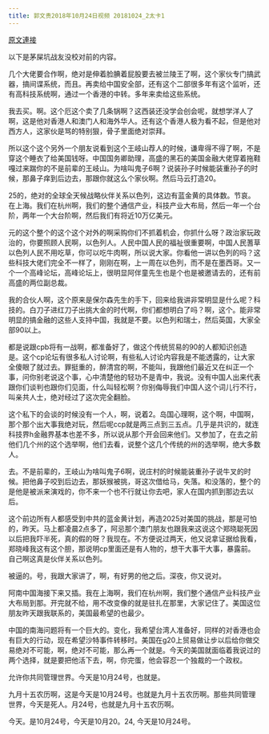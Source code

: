 ```yaml
---
title: 郭文贵2018年10月24日视频 20181024_2太卡1
---
```


[原文連接](https://gnews.org/ThreadView/53478337)

以下是茅屎坑战友没校对前的内容。

  几个大佬要合作啊，绝对是伸着脸腆着屁股要去被兰陵王了啊，这个家伙专门搞武器，搞间谍系统，而且。再卖给中国安全部，还有这个二部很多年有这个监听，还有高科技系统啊，通过一个香港的中转。多年来卖给这些系统。

  我去买。啊。这个厄这个卖了几条锅啊？这西装还没学会创会呢，就想学洋人了啊，这是他对香港人和澳门人和海外华人。还有这个香港人极为看不起，但是他对西方人，这家伙是骂的特别狠，骨子里面绝对崇拜。

  所以这个这个另外一个朋友说看到这个王岐山荐人的时候，谦卑得不得了啊，不是穿这个睡衣了给美国钱呀。中国国务卿助理，高盛的黑石的美国金融大佬穿着拖鞋嘎过来踹你的不是前辈的王岐山。为啥叫鬼子6啊？说装孙子时候能装重孙子的时候，那鼻子痒到后边去，那跟你就这么个家伙啊。然后马云打造20。

  25的，绝对的全球全天候战略伙伴关系以色列，这边有蓝金黄的具体数。节哀。在上海。我们在杭州啊，我们的整个通信产业，科技产业大布局，然后一年一个台阶，两年一个大台阶啊，然后我们有将近10万亿美元。

  元的这个整个的这个这个对外的啊采购你们不抓着机会，你抓什么呀？政治家玩政治的，你要照顾人民啊，以色列人。人民中国人民的福祉很重要啊，中国人民蓍草以色列人民不用吃草，你可以吃牛肉啊，所以说大家。你看他一讲以色列的吗？这些科技大佬们完全不一样了，刚刚在啊，上一周在以色列，而不是在墨西哥。又一个一个高峰论坛，高峰论坛上，很明显阿伴童先生也是个也是被邀请去的，还有前高盛的两位副总裁。

  我的合伙人啊，这个原来是保尔森先生的手下，回来给我讲非常明显是什么呢？科技的。白刀子进红刀子出挑大金的时代啊，你们都想明白了吗？啊，这个。能非常明显的搞金融的这些人支持中国，我就是不要。以色列和瑞士，然后英国，大家全部90以上。

  都是说跟cpb将有一战啊，都准备好了，做这个传统贸易的90的人都知识创造是。这个cp论坛有很多私人讨论啊，有些私人讨论内容我是不能透露的，让大家全傻眼了就过去。罪挺重的，醉清宫的啊，不能叫，我跟他们最近又在纠正一个事，问你别老说这个事，心中清楚他的轻功不是青中，我说。没有中国人出来代表跟你们谈判也跟你们见面，什么叫轻松啊？你别侮辱我们中国人这个词儿行不行，叫亲共人士，绝对经过了这次完全翻脸。

  这个私下的会谈的时候没有一个人，啊，说着2。岛国心理啊，这个啊，中国啊，那个那个出大事我绝对玩，然后呢ccp就是两三点到三五点。几乎是共识的，就连科技界h金融界基本也差不多，所以说从那个开会回来他们。又参加了，在去之前他们几个州的这个选举啊，他们去看，说整个这几个传统的州的选举啊，绝大多数人。

  去。不是前辈的，王岐山为啥叫鬼子6啊，说庄村的时候能装重孙子说牛叉的时候。把他鼻子咬到后边去，那妖猴被挑，哥这次借给马，失落。和没落的，整个的是他是被派来演戏的，你不来一个也不行就让你去吧，家人在国内抓到那边去以后。

  这个前边所有人都感受到中共的蓝金黄计划，再造2025对美国的挑战，那是可怕的，昨天。马上都凌晨2点多了，阿忌那个澳门朋友也跟我来这说这个郑晓聪死因以后把我吓半死，真的假的呀？我现在。不方便说过两天，他又说拿证据给我看，郑晓峰我这有这个胆，那说明cp里面还是有人物的，想干大事干大事，暴露前。自己啊这真是伙伴关系以色列。

  被逼的。号，我跟大家讲了，啊，有好男的他之后。深夜，你又说对。

  阿南中国海接下来又插。我在上海啊，我们在杭州啊，我们整个通信产业科技产业大布局到那。开完就不给，用不改变像的就是驻扎在那里，大家记住了。美国这位朋友昨天跟我联系的，美国最希望的也最少。

  中国的南海问题将有一个巨大的。变化，我希望台湾人准备好，同样的对香港也会有巨大的行动，现在希望沙特事件转移时。美国在g20上贸易做让步以后给你做交易绝对不可能，啊，绝对不可能，那么再一个就是。今天的美国就面临着我说过的两个选择，就是要把他活下去，啊，你完蛋，他会容忍一个独裁的一个政权。

  允许你共同管理世界。今天是10月24号，也就是。

  九月十五农历啊，这是今天是10月24号。也就是九月十五农历啊。那些共同管理世界，今天是死人。月24号，也就是九月十五农历啊。

  今天。是10月24号，今天是10月20。24, 今天是10月24号。
